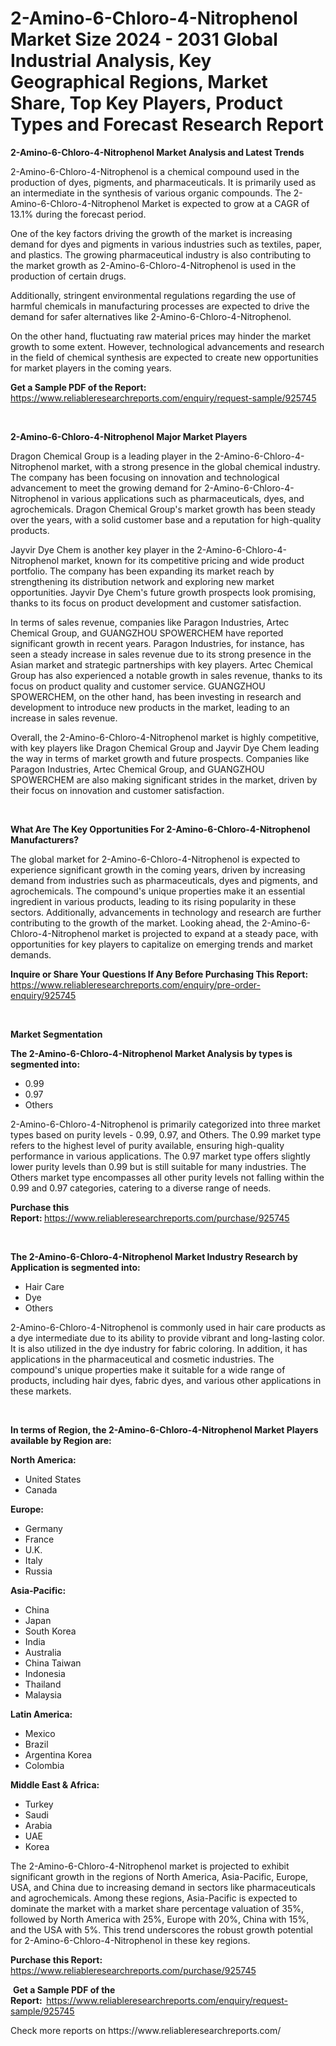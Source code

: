 <p><h1>2-Amino-6-Chloro-4-Nitrophenol Market Size 2024 - 2031 Global Industrial Analysis, Key Geographical Regions, Market Share, Top Key Players, Product Types and Forecast Research Report</h1></p><p><strong>2-Amino-6-Chloro-4-Nitrophenol Market Analysis and Latest Trends</strong></p>
<p><p>2-Amino-6-Chloro-4-Nitrophenol is a chemical compound used in the production of dyes, pigments, and pharmaceuticals. It is primarily used as an intermediate in the synthesis of various organic compounds. The 2-Amino-6-Chloro-4-Nitrophenol Market is expected to grow at a CAGR of 13.1% during the forecast period.</p><p>One of the key factors driving the growth of the market is increasing demand for dyes and pigments in various industries such as textiles, paper, and plastics. The growing pharmaceutical industry is also contributing to the market growth as 2-Amino-6-Chloro-4-Nitrophenol is used in the production of certain drugs.</p><p>Additionally, stringent environmental regulations regarding the use of harmful chemicals in manufacturing processes are expected to drive the demand for safer alternatives like 2-Amino-6-Chloro-4-Nitrophenol.</p><p>On the other hand, fluctuating raw material prices may hinder the market growth to some extent. However, technological advancements and research in the field of chemical synthesis are expected to create new opportunities for market players in the coming years.</p></p>
<p><strong>Get a Sample PDF of the Report:&nbsp;</strong> <a href="https://www.reliableresearchreports.com/enquiry/request-sample/925745">https://www.reliableresearchreports.com/enquiry/request-sample/925745</a></p>
<p>&nbsp;</p>
<p><strong>2-Amino-6-Chloro-4-Nitrophenol Major Market Players</strong></p>
<p><p> </p><p>Dragon Chemical Group is a leading player in the 2-Amino-6-Chloro-4-Nitrophenol market, with a strong presence in the global chemical industry. The company has been focusing on innovation and technological advancement to meet the growing demand for 2-Amino-6-Chloro-4-Nitrophenol in various applications such as pharmaceuticals, dyes, and agrochemicals. Dragon Chemical Group's market growth has been steady over the years, with a solid customer base and a reputation for high-quality products.</p><p>Jayvir Dye Chem is another key player in the 2-Amino-6-Chloro-4-Nitrophenol market, known for its competitive pricing and wide product portfolio. The company has been expanding its market reach by strengthening its distribution network and exploring new market opportunities. Jayvir Dye Chem's future growth prospects look promising, thanks to its focus on product development and customer satisfaction.</p><p>In terms of sales revenue, companies like Paragon Industries, Artec Chemical Group, and GUANGZHOU SPOWERCHEM have reported significant growth in recent years. Paragon Industries, for instance, has seen a steady increase in sales revenue due to its strong presence in the Asian market and strategic partnerships with key players. Artec Chemical Group has also experienced a notable growth in sales revenue, thanks to its focus on product quality and customer service. GUANGZHOU SPOWERCHEM, on the other hand, has been investing in research and development to introduce new products in the market, leading to an increase in sales revenue.</p><p>Overall, the 2-Amino-6-Chloro-4-Nitrophenol market is highly competitive, with key players like Dragon Chemical Group and Jayvir Dye Chem leading the way in terms of market growth and future prospects. Companies like Paragon Industries, Artec Chemical Group, and GUANGZHOU SPOWERCHEM are also making significant strides in the market, driven by their focus on innovation and customer satisfaction.</p></p>
<p>&nbsp;</p>
<p><strong>What Are The Key Opportunities For 2-Amino-6-Chloro-4-Nitrophenol Manufacturers?</strong></p>
<p><p>The global market for 2-Amino-6-Chloro-4-Nitrophenol is expected to experience significant growth in the coming years, driven by increasing demand from industries such as pharmaceuticals, dyes and pigments, and agrochemicals. The compound's unique properties make it an essential ingredient in various products, leading to its rising popularity in these sectors. Additionally, advancements in technology and research are further contributing to the growth of the market. Looking ahead, the 2-Amino-6-Chloro-4-Nitrophenol market is projected to expand at a steady pace, with opportunities for key players to capitalize on emerging trends and market demands.</p></p>
<p><strong>Inquire or Share Your Questions If Any Before Purchasing This Report:</strong> <a href="https://www.reliableresearchreports.com/enquiry/pre-order-enquiry/925745">https://www.reliableresearchreports.com/enquiry/pre-order-enquiry/925745</a></p>
<p>&nbsp;</p>
<p><strong>Market Segmentation</strong></p>
<p><strong>The 2-Amino-6-Chloro-4-Nitrophenol Market Analysis by types is segmented into:</strong></p>
<p><ul><li>0.99</li><li>0.97</li><li>Others</li></ul></p>
<p><p>2-Amino-6-Chloro-4-Nitrophenol is primarily categorized into three market types based on purity levels - 0.99, 0.97, and Others. The 0.99 market type refers to the highest level of purity available, ensuring high-quality performance in various applications. The 0.97 market type offers slightly lower purity levels than 0.99 but is still suitable for many industries. The Others market type encompasses all other purity levels not falling within the 0.99 and 0.97 categories, catering to a diverse range of needs.</p></p>
<p><strong>Purchase this Report:&nbsp;</strong><a href="https://www.reliableresearchreports.com/purchase/925745">https://www.reliableresearchreports.com/purchase/925745</a></p>
<p>&nbsp;</p>
<p><strong>The 2-Amino-6-Chloro-4-Nitrophenol Market Industry Research by Application is segmented into:</strong></p>
<p><ul><li>Hair Care</li><li>Dye</li><li>Others</li></ul></p>
<p><p>2-Amino-6-Chloro-4-Nitrophenol is commonly used in hair care products as a dye intermediate due to its ability to provide vibrant and long-lasting color. It is also utilized in the dye industry for fabric coloring. In addition, it has applications in the pharmaceutical and cosmetic industries. The compound's unique properties make it suitable for a wide range of products, including hair dyes, fabric dyes, and various other applications in these markets.</p></p>
<p>&nbsp;</p>
<p><strong>In terms of Region, the 2-Amino-6-Chloro-4-Nitrophenol Market Players available by Region are:</strong></p>
<p>
    <p> <strong> North America: </strong>
        <ul>
            <li>United States</li>
            <li>Canada</li>
        </ul>
        </p> 
    <p> <strong> Europe: </strong>
        <ul>
            <li>Germany</li>
            <li>France</li>
            <li>U.K.</li>
            <li>Italy</li>
            <li>Russia</li>
        </ul>
        </p> 
    <p> <strong> Asia-Pacific: </strong>
        <ul>
            <li>China</li>
            <li>Japan</li>
            <li>South Korea</li>
            <li>India</li>
            <li>Australia</li>
            <li>China Taiwan</li>
            <li>Indonesia</li>
            <li>Thailand</li>
            <li>Malaysia</li>
        </ul>
        </p> 
    <p> <strong> Latin America: </strong>
        <ul>
            <li>Mexico</li>
            <li>Brazil</li>
            <li>Argentina Korea</li>
            <li>Colombia</li>
        </ul>
        </p> 
    <p> <strong> Middle East & Africa: </strong>
        <ul>
            <li>Turkey</li>
            <li>Saudi</li>
            <li>Arabia</li>
            <li>UAE</li>
            <li>Korea</li>
        </ul>
    </p>
    </p>
<p><p>The 2-Amino-6-Chloro-4-Nitrophenol market is projected to exhibit significant growth in the regions of North America, Asia-Pacific, Europe, USA, and China due to increasing demand in sectors like pharmaceuticals and agrochemicals. Among these regions, Asia-Pacific is expected to dominate the market with a market share percentage valuation of 35%, followed by North America with 25%, Europe with 20%, China with 15%, and the USA with 5%. This trend underscores the robust growth potential for 2-Amino-6-Chloro-4-Nitrophenol in these key regions.</p></p>
<p><strong>Purchase this Report: </strong><a href="https://www.reliableresearchreports.com/purchase/925745">https://www.reliableresearchreports.com/purchase/925745</a></p>
<p>&nbsp;<strong>Get a Sample PDF of the Report:&nbsp;&nbsp;</strong><a href="https://www.reliableresearchreports.com/enquiry/request-sample/925745">https://www.reliableresearchreports.com/enquiry/request-sample/925745</a></p>
<p><strong></strong></p>
<p>Check more reports on https://www.reliableresearchreports.com/</p>
